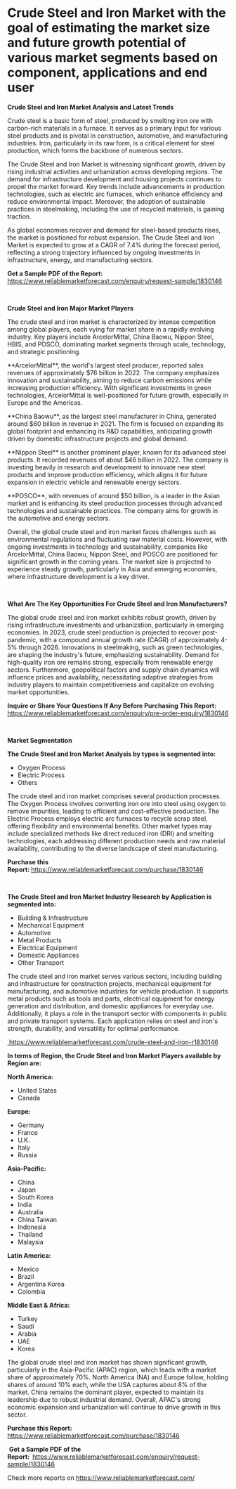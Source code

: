 <p><h1>Crude Steel and Iron Market with the goal of estimating the market size and future growth potential of various market segments based on component, applications and end user</h1></p><p><strong>Crude Steel and Iron Market Analysis and Latest Trends</strong></p>
<p><p>Crude steel is a basic form of steel, produced by smelting iron ore with carbon-rich materials in a furnace. It serves as a primary input for various steel products and is pivotal in construction, automotive, and manufacturing industries. Iron, particularly in its raw form, is a critical element for steel production, which forms the backbone of numerous sectors.</p><p>The Crude Steel and Iron Market is witnessing significant growth, driven by rising industrial activities and urbanization across developing regions. The demand for infrastructure development and housing projects continues to propel the market forward. Key trends include advancements in production technologies, such as electric arc furnaces, which enhance efficiency and reduce environmental impact. Moreover, the adoption of sustainable practices in steelmaking, including the use of recycled materials, is gaining traction.</p><p>As global economies recover and demand for steel-based products rises, the market is positioned for robust expansion. The Crude Steel and Iron Market is expected to grow at a CAGR of 7.4% during the forecast period, reflecting a strong trajectory influenced by ongoing investments in infrastructure, energy, and manufacturing sectors.</p></p>
<p><strong>Get a Sample PDF of the Report:&nbsp;</strong> <a href="https://www.reliablemarketforecast.com/enquiry/request-sample/1830146?utm_campaign=3069&utm_medium=2&utm_source=Github&utm_content=ia&utm_term=03042025&utm_id=crude-steel-and-iron">https://www.reliablemarketforecast.com/enquiry/request-sample/1830146</a></p>
<p>&nbsp;</p>
<p><strong>Crude Steel and Iron Major Market Players</strong></p>
<p><p>The crude steel and iron market is characterized by intense competition among global players, each vying for market share in a rapidly evolving industry. Key players include ArcelorMittal, China Baowu, Nippon Steel, HBIS, and POSCO, dominating market segments through scale, technology, and strategic positioning.</p><p>**ArcelorMittal**, the world's largest steel producer, reported sales revenues of approximately $76 billion in 2022. The company emphasizes innovation and sustainability, aiming to reduce carbon emissions while increasing production efficiency. With significant investments in green technologies, ArcelorMittal is well-positioned for future growth, especially in Europe and the Americas.</p><p>**China Baowu**, as the largest steel manufacturer in China, generated around $60 billion in revenue in 2021. The firm is focused on expanding its global footprint and enhancing its R&D capabilities, anticipating growth driven by domestic infrastructure projects and global demand.</p><p>**Nippon Steel** is another prominent player, known for its advanced steel products. It recorded revenues of about $46 billion in 2022. The company is investing heavily in research and development to innovate new steel products and improve production efficiency, which aligns it for future expansion in electric vehicle and renewable energy sectors.</p><p>**POSCO**, with revenues of around $50 billion, is a leader in the Asian market and is enhancing its steel production processes through advanced technologies and sustainable practices. The company aims for growth in the automotive and energy sectors.</p><p>Overall, the global crude steel and iron market faces challenges such as environmental regulations and fluctuating raw material costs. However, with ongoing investments in technology and sustainability, companies like ArcelorMittal, China Baowu, Nippon Steel, and POSCO are positioned for significant growth in the coming years. The market size is projected to experience steady growth, particularly in Asia and emerging economies, where infrastructure development is a key driver.</p></p>
<p>&nbsp;</p>
<p><strong>What Are The Key Opportunities For Crude Steel and Iron Manufacturers?</strong></p>
<p><p>The global crude steel and iron market exhibits robust growth, driven by rising infrastructure investments and urbanization, particularly in emerging economies. In 2023, crude steel production is projected to recover post-pandemic, with a compound annual growth rate (CAGR) of approximately 4-5% through 2026. Innovations in steelmaking, such as green technologies, are shaping the industry's future, emphasizing sustainability. Demand for high-quality iron ore remains strong, especially from renewable energy sectors. Furthermore, geopolitical factors and supply chain dynamics will influence prices and availability, necessitating adaptive strategies from industry players to maintain competitiveness and capitalize on evolving market opportunities.</p></p>
<p><strong>Inquire or Share Your Questions If Any Before Purchasing This Report:</strong> <a href="https://www.reliablemarketforecast.com/enquiry/pre-order-enquiry/1830146?utm_campaign=3069&utm_medium=2&utm_source=Github&utm_content=ia&utm_term=03042025&utm_id=crude-steel-and-iron">https://www.reliablemarketforecast.com/enquiry/pre-order-enquiry/1830146</a></p>
<p>&nbsp;</p>
<p><strong>Market Segmentation</strong></p>
<p><strong>The Crude Steel and Iron Market Analysis by types is segmented into:</strong></p>
<p><ul><li>Oxygen Process</li><li>Electric Process</li><li>Others</li></ul></p>
<p><p>The crude steel and iron market comprises several production processes. The Oxygen Process involves converting iron ore into steel using oxygen to remove impurities, leading to efficient and cost-effective production. The Electric Process employs electric arc furnaces to recycle scrap steel, offering flexibility and environmental benefits. Other market types may include specialized methods like direct reduced iron (DRI) and smelting technologies, each addressing different production needs and raw material availability, contributing to the diverse landscape of steel manufacturing.</p></p>
<p><strong>Purchase this Report:&nbsp;</strong><a href="https://www.reliablemarketforecast.com/purchase/1830146?utm_campaign=3069&utm_medium=2&utm_source=Github&utm_content=ia&utm_term=03042025&utm_id=crude-steel-and-iron">https://www.reliablemarketforecast.com/purchase/1830146</a></p>
<p>&nbsp;</p>
<p><strong>The Crude Steel and Iron Market Industry Research by Application is segmented into:</strong></p>
<p><ul><li>Building & Infrastructure</li><li>Mechanical Equipment</li><li>Automotive</li><li>Metal Products</li><li>Electrical Equipment</li><li>Domestic Appliances</li><li>Other Transport</li></ul></p>
<p><p>The crude steel and iron market serves various sectors, including building and infrastructure for construction projects, mechanical equipment for manufacturing, and automotive industries for vehicle production. It supports metal products such as tools and parts, electrical equipment for energy generation and distribution, and domestic appliances for everyday use. Additionally, it plays a role in the transport sector with components in public and private transport systems. Each application relies on steel and iron's strength, durability, and versatility for optimal performance.</p></p>
<p><a href="https://www.reliablemarketforecast.com/crude-steel-and-iron-r1830146?utm_campaign=3069&utm_medium=2&utm_source=Github&utm_content=ia&utm_term=03042025&utm_id=crude-steel-and-iron">&nbsp;https://www.reliablemarketforecast.com/crude-steel-and-iron-r1830146</a></p>
<p><strong>In terms of Region, the Crude Steel and Iron Market Players available by Region are:</strong></p>
<p>
    <p> <strong> North America: </strong>
        <ul>
            <li>United States</li>
            <li>Canada</li>
        </ul>
        </p> 
    <p> <strong> Europe: </strong>
        <ul>
            <li>Germany</li>
            <li>France</li>
            <li>U.K.</li>
            <li>Italy</li>
            <li>Russia</li>
        </ul>
        </p> 
    <p> <strong> Asia-Pacific: </strong>
        <ul>
            <li>China</li>
            <li>Japan</li>
            <li>South Korea</li>
            <li>India</li>
            <li>Australia</li>
            <li>China Taiwan</li>
            <li>Indonesia</li>
            <li>Thailand</li>
            <li>Malaysia</li>
        </ul>
        </p> 
    <p> <strong> Latin America: </strong>
        <ul>
            <li>Mexico</li>
            <li>Brazil</li>
            <li>Argentina Korea</li>
            <li>Colombia</li>
        </ul>
        </p> 
    <p> <strong> Middle East & Africa: </strong>
        <ul>
            <li>Turkey</li>
            <li>Saudi</li>
            <li>Arabia</li>
            <li>UAE</li>
            <li>Korea</li>
        </ul>
    </p>
    </p>
<p><p>The global crude steel and iron market has shown significant growth, particularly in the Asia-Pacific (APAC) region, which leads with a market share of approximately 70%. North America (NA) and Europe follow, holding shares of around 10% each, while the USA captures about 8% of the market. China remains the dominant player, expected to maintain its leadership due to robust industrial demand. Overall, APAC's strong economic expansion and urbanization will continue to drive growth in this sector.</p></p>
<p><strong>Purchase this Report: </strong><a href="https://www.reliablemarketforecast.com/purchase/1830146?utm_campaign=3069&utm_medium=2&utm_source=Github&utm_content=ia&utm_term=03042025&utm_id=crude-steel-and-iron">https://www.reliablemarketforecast.com/purchase/1830146</a></p>
<p>&nbsp;<strong>Get a Sample PDF of the Report:&nbsp;&nbsp;</strong><a href="https://www.reliablemarketforecast.com/enquiry/request-sample/1830146?utm_campaign=3069&utm_medium=2&utm_source=Github&utm_content=ia&utm_term=03042025&utm_id=crude-steel-and-iron">https://www.reliablemarketforecast.com/enquiry/request-sample/1830146</a></p>
<p><strong></strong></p>
<p>Check more reports on <a href="https://www.reliablemarketforecast.com/?utm_campaign=3069&utm_medium=2&utm_source=Github&utm_content=ia&utm_term=03042025&utm_id=crude-steel-and-iron">https://www.reliablemarketforecast.com/</a></p>